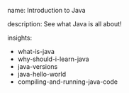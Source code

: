 name: Introduction to Java

description: See what Java is all about! 

insights:
  - what-is-java
  - why-should-i-learn-java
  - java-versions
  - java-hello-world
  - compiling-and-running-java-code
